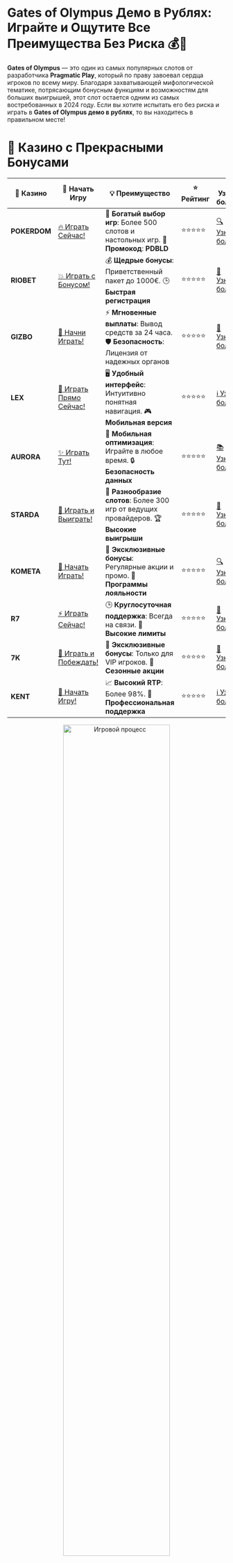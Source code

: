 # **Gates of Olympus Демо в Рублях: Играйте и Ощутите Все Преимущества Без Риска 💰🎰**

**Gates of Olympus** — это один из самых популярных слотов от разработчика **Pragmatic Play**, который по праву завоевал сердца игроков по всему миру. Благодаря захватывающей мифологической тематике, потрясающим бонусным функциям и возможностям для больших выигрышей, этот слот остается одним из самых востребованных в 2024 году. Если вы хотите испытать его без риска и играть в **Gates of Olympus демо в рублях**, то вы находитесь в правильном месте!

# 🌟 Казино с Прекрасными Бонусами

| 🎲 **Казино** | 🔗 **Начать Игру** | 💡 **Преимущество** | ⭐ **Рейтинг** | 🔗 **Узнать больше** | 🆕 **Новая информация** |
|--------------|---------------------|---------------------|----------------|----------------------|-------------------------|
| **POKERDOM**  | [🔥 Играть Сейчас!](https://brandplay.link/4k77v2yx) | 🎉 **Богатый выбор игр**: Более 500 слотов и настольных игр. 🎁 **Промокод**: **PDBLD** | ⭐⭐⭐⭐⭐ | [🔍 Узнать больше](https://brandplay.link/4k77v2yx) | 🏆 **Победители турниров** получают эксклюзивные подарки! |
| **RIOBET**    | [💥 Играть с Бонусом!](https://brandplay.link/7xBLTPyj) | 💰 **Щедрые бонусы**: Приветственный пакет до 1000€. 🕒 **Быстрая регистрация** | ⭐⭐⭐⭐⭐ | [📖 Узнать больше](https://brandplay.link/7xBLTPyj) | 💬 **Поддержка 24/7** для комфортной игры в любое время! |
| **GIZBO**     | [🚀 Начни Играть!](https://brandplay.link/bprXw4YV) | ⚡ **Мгновенные выплаты**: Вывод средств за 24 часа. 🛡️ **Безопасность**: Лицензия от надежных органов | ⭐⭐⭐⭐⭐ | [📝 Узнать больше](https://brandplay.link/bprXw4YV) | 🔒 **SSL-шифрование** для максимальной безопасности данных игроков. |
| **LEX**       | [💎 Играть Прямо Сейчас!](https://brandplay.link/zW4hdDFV) | 🖥️ **Удобный интерфейс**: Интуитивно понятная навигация. 🎮 **Мобильная версия** | ⭐⭐⭐⭐⭐ | [ℹ️ Узнать больше](https://brandplay.link/zW4hdDFV) | 📱 **Поддержка всех мобильных устройств** для удобства игры в любом месте. |
| **AURORA**    | [✨ Играть Тут!](https://10trafic-stat2.com/click/668546556bcc6313411604bd/6766/13032/subaccount) | 📱 **Мобильная оптимизация**: Играйте в любое время. 🔒 **Безопасность данных** | ⭐⭐⭐⭐⭐ | [📚 Узнать больше](https://10trafic-stat2.com/click/668546556bcc6313411604bd/6766/13032/subaccount) | 🌍 **Международная лицензия** на деятельность в разных странах. |
| **STARDА**    | [🎉 Играть и Выиграть!](https://brandplay.link/fB7xwRFL) | 🎰 **Разнообразие слотов**: Более 300 игр от ведущих провайдеров. 🏆 **Высокие выигрыши** | ⭐⭐⭐⭐⭐ | [🔎 Узнать больше](https://brandplay.link/fB7xwRFL) | 🎉 **Ежемесячные турниры** с крупными призами! |
| **KOMETA**    | [🎁 Начать Играть!](https://brandplay.link/8ZymQJV8) | 🎁 **Эксклюзивные бонусы**: Регулярные акции и промо. 🔄 **Программы лояльности** | ⭐⭐⭐⭐⭐ | [🔍 Узнать больше](https://brandplay.link/8ZymQJV8) | 🌟 **Персонализированные предложения** для долгосрочных игроков. |
| **R7**        | [⚡ Играть Сейчас!](https://brandplay.link/bMd3Yjsw) | 🕒 **Круглосуточная поддержка**: Всегда на связи. 💸 **Высокие лимиты** | ⭐⭐⭐⭐⭐ | [📖 Узнать больше](https://brandplay.link/bMd3Yjsw) | 🎯 **Рейтинг игроков** для лучших участников. |
| **7K**        | [🎯 Играть и Побеждать!](https://brandplay.link/BvQyFShp) | 🌟 **Эксклюзивные бонусы**: Только для VIP игроков. 🎉 **Сезонные акции** | ⭐⭐⭐⭐⭐ | [📝 Узнать больше](https://brandplay.link/BvQyFShp) | 🥇 **Особые привилегии** для постоянных игроков. |
| **KENT**      | [🔑 Начать Игру!](https://brandplay.link/Fv2WP3js) | 📈 **Высокий RTP**: Более 98%. 💼 **Профессиональная поддержка** | ⭐⭐⭐⭐⭐ | [ℹ️ Узнать больше](https://brandplay.link/Fv2WP3js) | 💬 **Поддержка на нескольких языках** для удобства игроков. |

<div align="center"> <img src="https://i.pinimg.com/originals/1d/b3/25/1db325483acbe642c6d4e6fdd73a4988.gif" alt="Игровой процесс" width="70%"> </div>
---

# 🚀 Быстрые Выигрыши и Поддержка

| 🎲 **Казино** | 🔗 **Начать Игру** | 💡 **Преимущество** | ⭐ **Рейтинг** | 🔗 **Узнать больше** | 🆕 **Новая информация** |
|--------------|---------------------|---------------------|----------------|----------------------|-------------------------|
| **GAMA**      | [🎯 Играть Прямо Сейчас!](https://brandplay.link/j6NMKsDz) | 🔍 **Интуитивный интерфейс**: Легкость использования. 🏅 **Престижные турниры** | ⭐⭐⭐⭐☆ | [🔎 Узнать больше](https://brandplay.link/j6NMKsDz) | 🏆 **Турниры с большими призами** каждый месяц. |
| **ONION**     | [💥 Играть и Выигрывать!](https://brandplay.link/zBGRVpQ9) | 🤑 **Низкие ставки**: Идеально для начинающих. 🔄 **Быстрые выводы** | ⭐⭐⭐⭐☆ | [🔍 Узнать больше](https://brandplay.link/zBGRVpQ9) | 🎮 **Казино для новичков** с простыми правилами. |
| **ЧЕМПИОН**   | [🏅 Играть в Турнире!](https://temon-gter.cfd/go/lRq?p80412p304504pcc44t17455) | 🏅 **Лояльная программа**: Награды за активность. 🎁 **Ежемесячные бонусы** | ⭐⭐⭐⭐☆ | [📖 Узнать больше](https://temon-gter.cfd/go/lRq?p80412p304504pcc44t17455) | 🥇 **Турниры и лояльность** — каждый шаг вознаграждается. |
| **VAVADA**    | [🚀 Играть Без Ожидания!](https://vavadapartner.pro/?promo=ea5c9275-6854-4505-94fc-95ab18221945-linkb2) | 🚀 **Быстрая регистрация**: Начните играть мгновенно. 🔐 **Безопасные транзакции** | ⭐⭐⭐⭐☆ | [📝 Узнать больше](https://vavadapartner.pro/?promo=ea5c9275-6854-4505-94fc-95ab18221945-linkb2) | 🏆 **Программа для новых игроков** с бонусами за регистрацию. |
| **FRIENDS**   | [🎉 Играть и Развлекаться!](https://gofriends.mba/linkb2) | 🤝 **Социальные игры**: Играйте с друзьями. 🌐 **Мультиплатформенность** | ⭐⭐⭐⭐☆ | [ℹ️ Узнать больше](https://gofriends.mba/linkb2) | 🎮 **Играйте с друзьями** и зарабатывайте бонусы за совместные действия. |
| **1WIN**      | [⚡ Играть и Выигрывать!](https://brandplay.link/smXVpBbG) | 🏆 **Спортивные ставки**: Широкий выбор видов спорта. 💵 **Высокие коэффициенты** | ⭐⭐⭐⭐☆ | [📚 Узнать больше](https://brandplay.link/smXVpBbG) | ⚽ **Бонусы на спортивные ставки** для активных игроков. |
| **DRIP**      | [💥 Играть Сразу!](https://drp-ircp01.com/c07e6a3db) | 🌐 **Инновационные игры**: Новейшие игровые технологии. 🛡️ **Высокая безопасность** | ⭐⭐⭐⭐☆ | [🔎 Узнать больше](https://drp-ircp01.com/c07e6a3db) | 🔧 **Инновационные функции** для удобства игры. |
| **JOYCASINO** | [🎰 Играть И Побеждать!](https://rpc30.call2me.pro/?/ru/registration?apkpop=0&partner=p24970p3291217pc98f) | 🎁 **Приятные бонусы**: Ежедневные акции и подарки. 🕹️ **Разнообразие игр** | ⭐⭐⭐⭐☆ | [🔍 Узнать больше](https://rpc30.call2me.pro/?/ru/registration?apkpop=0&partner=p24970p3291217pc98f) | 🎉 **Щедрые фриспины** для новых игроков. |
| **PLAYFORTUNA** | [🔥 Играть С Бонусом!](https://fortunapromo.net/alt/playfortuna/registration?0dc4a9362a71feb7e3f165fb8e766f70) | 🎉 **Регулярные акции**: Бонусы, фриспины и многое другое. 🏅 **Турниры** | ⭐⭐⭐⭐☆ | [📚 Узнать больше](https://fortunapromo.net/alt/playfortuna/registration?0dc4a9362a71feb7e3f165fb8e766f70) | 🎯 **Выгодные предложения** на популярные игры. |
| **SYKAA**     | [💸 Играть Сейчас!](https://s-two-way.com/?source=linkb2&pid=30697) | 💸 **Доступные ставки**: Идеально для новичков. 🎁 **Щедрые бонусы** | ⭐⭐⭐⭐☆ | [🔍 Узнать больше](https://s-two-way.com/?source=linkb2&pid=30697) | 💥 **Акции с большими бонусами** для новичков и опытных игроков. |

<div align="center"> <img src="https://schaeffers-cdn.s3.amazonaws.com/images/default-source/schaeffers-cdn-images/default-images/sectors/bigstock-casino-gambling-concept-with-f-369012793.jpg?sfvrsn=493ad806_4" alt="Игровой процесс" width="70%"> </div>
---

# 💸 Казино с Привлекательными Программами Лояльности

| 🎲 **Казино** | 🔗 **Начать Игру** | 💡 **Преимущество** | ⭐ **Рейтинг** | 🔗 **Узнать больше** | 🆕 **Новая информация** |
|--------------|---------------------|---------------------|----------------|----------------------|-------------------------|
| **KOMETA**    | [🎯 Начни Играть!](https://brandplay.link/8ZymQJV8) | 🎁 **Эксклюзивные бонусы**: Регулярные акции и промо. 🔄 **Программы лояльности** | ⭐⭐⭐⭐⭐ | [🔍 Узнать больше](https://brandplay.link/8ZymQJV8) | 🌟 **Персонализированные предложения** для долгосрочных игроков. |
| **1Xslots**   | [🏅 Играть Прямо Сейчас!](https://brandplay.link/hSB1khtr) | 🎉 **Множество акций**: Еженедельные бонусы и турниры. 🛡️ **Безопасность** | ⭐⭐⭐⭐⭐ | [📚 Узнать больше](https://brandplay.link/hSB1khtr) | 🏅 **Награды за активность**: участники программы лояльности получают специальные привилегии. |
| **R7**        | [🚀 Играть Сейчас!](https://brandplay.link/bMd3Yjsw) | 🕒 **Круглосуточная поддержка**: Всегда на связи. 💸 **Высокие лимиты** | ⭐⭐⭐⭐⭐ | [📖 Узнать больше](https://brandplay.link/bMd3Yjsw) | 💬 **VIP-поддержка** для постоянных игроков с приоритетом. |

<div align="center"> <img src="https://i.pinimg.com/originals/1d/b3/25/1db325483acbe642c6d4e6fdd73a4988.gif" alt="Игровой процесс" width="70%"> </div>
---

## Что Такое Gates of Olympus? ⚡👑

**Gates of Olympus** — это пятибарабанный слот с 6 барабанами и 20 линиями выплат, который базируется на древнегреческой мифологии. Главный персонаж игры — сам **Зевс**, греческий бог грома, который может помочь игрокам в их поисках богатства. Слот примечателен своими необычными механиками, такими как **множители** и **падающие символы**, которые добавляют элемент стратегии и увеличивают шанс на крупный выигрыш.

### Ключевые особенности игры:
- **Множители выигрыша**: Во время игры вы можете встретить множители, которые увеличивают ваши выплаты на несколько раз.
- **Система падающих символов**: Символы, которые участвуют в выигрышных комбинациях, исчезают, а на их место падают новые, что увеличивает шансы на дополнительные выигрыши.
- **Бонусный раунд**: Символы разброса активируют бесплатные вращения, во время которых множители могут значительно увеличиваться.

## Как Играть в Gates of Olympus Демо в Рублях? 🎮💡

Играть в **Gates of Olympus демо в рублях** — это отличный способ познакомиться с игрой и испытать ее возможности, не рискуя своими деньгами. Вот как это сделать:

### 1. **Выберите Казино с Демо-Версией** 🏰  
Для начала выберите онлайн-казино, которое предлагает демо-версии слотов. Многие казино предоставляют возможность играть в **Gates of Olympus** в демо-режиме, где вы можете ставить виртуальные рубли.

### 2. **Запустите Демо-Игру** 🔄  
После регистрации на платформе или без нее, просто выберите слот **Gates of Olympus** в разделе "Демо" и начните игру. В демо-режиме ставки и выигрыши будут виртуальными, но сама механика игры будет точно такой же, как в реальном режиме.

### 3. **Играйте без Риска** 💸  
В демо-режиме вы можете не беспокоиться о потерях — вы играете на виртуальные рубли, которые не имеют реальной стоимости. Это позволяет экспериментировать с различными ставками, стратегиями и получать удовольствие от игры.

### 4. **Используйте Виртуальные Рубли** 🪙  
В демо-версии все ставки и выигрыши происходят в виртуальных рублях. Это помогает вам лучше понять игру и механики слота без необходимости вложений. Однако, когда вы решите перейти на реальные деньги, вы сможете испытать все бонусы и выигрыши на практике.

## Преимущества Играния в Gates of Olympus Демо в Рублях 💎🎉

### 1. **Безопасность и Без Риска** 🛡️  
Играя в демо-режиме, вы можете полностью избежать риска потери реальных денег. Это идеальный способ ознакомиться с игрой и разобраться в ее механиках, прежде чем начать играть на реальные деньги.

### 2. **Обучение и Стратегия** 🧠  
Демо-версия позволяет игрокам тестировать различные стратегии без страха потерять деньги. Вы можете экспериментировать с размерами ставок и бонусными функциями, чтобы узнать, как лучше использовать возможности слота.

### 3. **Множество Возможностей для Выигрыша** 💸  
Даже в демо-режиме, игра предоставляет шанс на получение множителей и активизацию бонусных раундов. Вы можете увидеть, как работает система множителей и что делает этот слот таким привлекательным для игроков.

### 4. **Доступность** 🌐  
В демо-режиме вы можете играть в **Gates of Olympus** в любое время, без необходимости делать реальные депозиты или создавать аккаунт в казино. Это позволяет удобно и быстро протестировать слот.

## Основные Бонусные Функции в Gates of Olympus 🌟🎁

1. **Система Падающих Символов** 💥  
Каждый раз, когда символы образуют выигрышную комбинацию, они исчезают, а новые символы падают на их место. Это дает возможность выиграть несколько раз за один спин, увеличивая ваши шансы на крупный выигрыш.

2. **Множители** 🔢  
В игре присутствуют множители, которые могут значительно увеличить ваши выигрыши. Они могут появляться на любых барабанах и действуют на протяжении всей игры.

3. **Бонусные Бесплатные Спины** 🔄  
Когда выпадают 4 или больше символов Scatter, активируется бонусный раунд с бесплатными вращениями. Во время этого раунда множители могут увеличиваться, что позволяет получить большие выплаты.

## Почему Стоит Играть в Gates of Olympus? 🌟💰

### 1. **Захватывающая Тематика и Графика** 🎨  
Слот привлекает игроков своей красивой и красочной графикой, а мифологическая тематика добавляет атмосферу приключений. Потрясающая анимация и эффектные визуальные элементы делают игру увлекательной и интересной.

### 2. **Высокие Шансы на Выигрыш** 💥  
Слот обладает высоким RTP (Возврат к Игроку) около 96.5%, что делает его привлекательным для игроков, стремящихся к большим выигрышам. Кроме того, множители и система падающих символов увеличивают вероятность получения крупных выплат.

### 3. **Легкость в Игре и Подходит для Всех** 💡  
Игра не требует сложных знаний или стратегий. Простые механики и бонусы делают **Gates of Olympus** идеальным выбором как для новичков, так и для опытных игроков.

## Советы по Игре в Gates of Olympus 💬💡

1. **Тестируйте Стратегии в Демо-Режиме** 🧑‍💻  
Демо-версия предоставляет отличную возможность для того, чтобы попробовать различные стратегии ставок и увидеть, как работают бонусные функции. Используйте это время для экспериментов.

2. **Следите за Множителями** 🔢  
Множители могут значительно увеличить ваши выплаты, поэтому следите за ними, особенно во время бесплатных вращений, где их значения могут достигать значительных величин.

3. **Не Спешите** ⏳  
Хотя слот довольно быстрый, не стоит торопиться с выбором ставки. Постепенно увеличивайте ставки, если чувствуете, что игра идет вам на руку.

## Заключение 🎯👑

**Gates of Olympus** — это увлекательный слот с интересной мифологической темой, великолепными бонусами и множеством возможностей для крупных выигрышей. Играя в демо-версии на рубли, вы сможете полностью насладиться игрой, без риска для ваших средств. Испытайте магию Зевса и исследуйте все возможности этого захватывающего слота!

---
*Азартные игры могут вызвать зависимость. Играйте ответственно и выбирайте только лицензированные казино для безопасной игры.*  
